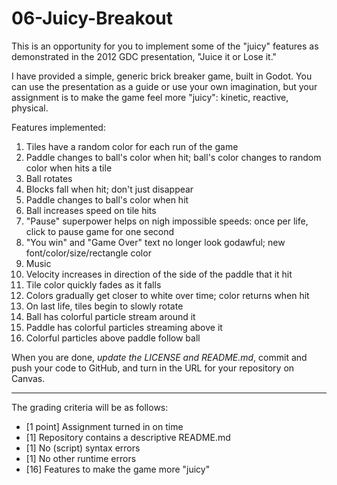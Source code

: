 # 06-Juicy-Breakout

This is an opportunity for you to implement some of the "juicy" features as demonstrated in the 2012 GDC presentation, "Juice it or Lose it."

I have provided a simple, generic brick breaker game, built in Godot. You can use the presentation as a guide or use your own imagination, but your assignment is to make the game feel more "juicy": kinetic, reactive, physical.

Features implemented:
1. Tiles have a random color for each run of the game
2. Paddle changes to ball's color when hit; ball's color changes to random color when hits a tile
3. Ball rotates
4. Blocks fall when hit; don't just disappear
5. Paddle changes to ball's color when hit 
6. Ball increases speed on tile hits
7. "Pause" superpower helps on nigh impossible speeds: once per life, click to pause game for one second
8. "You win" and "Game Over" text no longer look godawful; new font/color/size/rectangle color
9. Music
10. Velocity increases in direction of the side of the paddle that it hit
11. Tile color quickly fades as it falls
12. Colors gradually get closer to white over time; color returns when hit
13. On last life, tiles begin to slowly rotate
14. Ball has colorful particle stream around it
15. Paddle has colorful particles streaming above it
16. Colorful particles above paddle follow ball

 When you are done, *update the LICENSE and README.md*, commit and push your code to GitHub, and turn in the URL for your repository on Canvas.

---

The grading criteria will be as follows:

 - [1 point] Assignment turned in on time
 - [1] Repository contains a descriptive README.md
 - [1] No (script) syntax errors
 - [1] No other runtime errors
 - [16] Features to make the game more "juicy"
